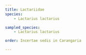 ```yaml
---
title: Lactariidae
species:
    - Lactarius lactarius

sampled_species:
    - Lactarius lactarius

order: Incertae sedis in Carangaria

---
```

